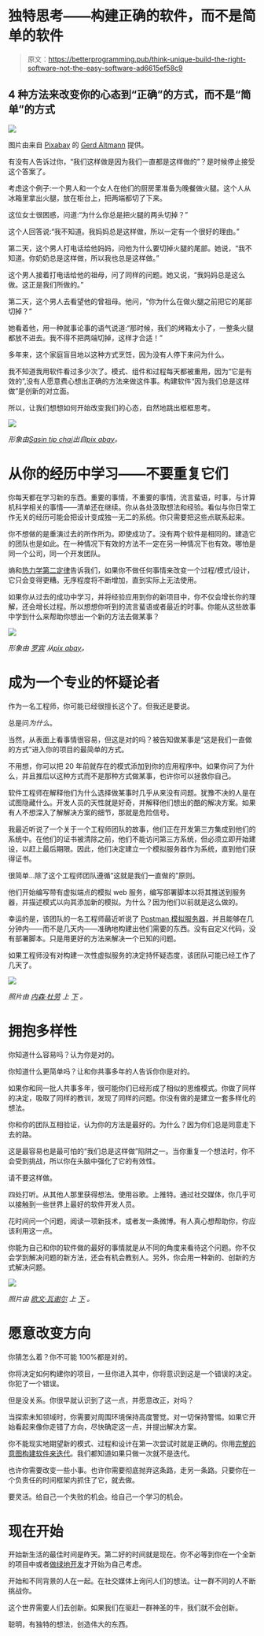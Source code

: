 # 独特思考——构建正确的软件，而不是简单的软件

> 原文：<https://betterprogramming.pub/think-unique-build-the-right-software-not-the-easy-software-ad6615ef58c9>

## 4 种方法来改变你的心态到“正确”的方式，而不是“简单”的方式

![](img/44beae3c2943405ec698ebe31389e306.png)

图片由来自 [Pixabay](https://pixabay.com/) 的 [Gerd Altmann](https://pixabay.com/users/geralt-9301/?utm_source=link-attribution&amp;utm_medium=referral&amp;utm_campaign=image&amp;utm_content=1594742) 提供。

有没有人告诉过你，“我们这样做是因为我们一直都是这样做的”？是时候停止接受这个答案了。

考虑这个例子:一个男人和一个女人在他们的厨房里准备为晚餐做火腿。这个人从冰箱里拿出火腿，放在柜台上，把两端都切了下来。

这位女士很困惑，问道:“为什么你总是把火腿的两头切掉？”

这个人回答说:“我不知道。我妈妈总是这样做，所以一定有一个很好的理由。”

第二天，这个男人打电话给他妈妈，问他为什么要切掉火腿的尾部。她说，“我不知道。你奶奶总是这样做，所以我也总是这样做。”

这个男人接着打电话给他的祖母，问了同样的问题。她又说，“我妈妈总是这么做。这正是我们所做的。”

第二天，这个男人去看望他的曾祖母。他问，“你为什么在做火腿之前把它的尾部切掉？”

她看着他，用一种就事论事的语气说道:“那时候，我们的烤箱太小了，一整条火腿都放不进去。我不得不把两端切掉，这样才合适！”

多年来，这个家庭盲目地以这种方式烹饪，因为没有人停下来问为什么。

我不知道我用软件看过多少次了。模式、组件和过程每天都被重用，因为“它是有效的”,没有人愿意费心想出正确的方法来做这件事。构建软件“因为我们总是这样做”是创新的对立面。

所以，让我们想想如何开始改变我们的心态，自然地跳出框框思考。

![](img/96c490c6c2aac6239d6f4d43ea0a8d85.png)

*形象由*[*Sasin tip chai*](https://pixabay.com/users/sasint-3639875/?utm_source=link-attribution&utm_medium=referral&utm_campaign=image&utm_content=1822474)*出自*[*pix abay*](https://pixabay.com/?utm_source=link-attribution&utm_medium=referral&utm_campaign=image&utm_content=1822474)*。*

# 从你的经历中学习——不要重复它们

你每天都在学习新的东西。重要的事情，不重要的事情，流言蜚语，时事，与计算机科学相关的事情——清单还在继续。你从各处汲取想法和经验。看似与你日常工作无关的经历可能会把设计变成独一无二的系统。你只需要把这些点联系起来。

你不想做的是重演过去的所作所为。即使成功了。没有两个软件是相同的。建造它的团队也是如此。在一种情况下有效的方法不一定在另一种情况下也有效。哪怕是同一个公司，同一个开发团队。

熵和[热力学第二定律](http://physics.bu.edu/~duffy/py105/Secondlaw.html)告诉我们，如果你不做任何事情来改变一个过程/模式/设计，它只会变得更糟。无序程度将不断增加，直到实际上无法使用。

如果你从过去的成功中学习，并将经验应用到你的新项目中，你不仅会增长你的理解，还会增长过程。所以想想你听到的流言蜚语或者最近的时事。你能从这些故事中学到什么来帮助你想出一个新的方法去做某事？

![](img/a07d255fa4ffd546a42bb1ba0156c10d.png)

*形象由* [*罗宾*](https://pixabay.com/users/RobinHiggins-1321953/?utm_source=link-attribution&utm_medium=referral&utm_campaign=image&utm_content=2385799) *从*[*pix abay*](https://pixabay.com/?utm_source=link-attribution&utm_medium=referral&utm_campaign=image&utm_content=2385799)*。*

# 成为一个专业的怀疑论者

作为一名工程师，你可能已经很擅长这个了。但我还是要说。

总是问*为什么*。

当然，从表面上看事情很容易，但这是对的吗？被告知做某事是“这是我们一直做的方式”进入你的项目的最简单的方式。

不用想，你可以把 20 年前就存在的模式添加到你的应用程序中。如果你问了为什么，并且推后以这种方式而不是那种方式做某事，也许你可以拯救你自己。

软件工程师在解释他们为什么选择做某事时几乎从来没有问题。犹豫不决的人是在试图隐藏什么。开发人员的天性就是好奇，并解释他们想出的酷的解决方案。如果有人不想深入了解解决方案的细节，那就是危险信号。

我最近听说了一个关于一个工程师团队的故事，他们正在开发第三方集成到他们的系统中。在他们的证书被清除之前，他们不能访问第三方系统，但必须立即开始建设，以赶上最后期限。因此，他们决定建立一个模拟服务器作为系统，直到他们获得证书。

很简单…除了这个工程师团队遵循“这就是我们一直做的”原则。

他们开始编写带有虚拟端点的模拟 web 服务，编写部署脚本以将其推送到服务器，并描述模式以向其添加新的模拟。为什么？因为他们以前就是这么做的。

幸运的是，该团队的一名工程师最近听说了 [Postman 模拟服务器](https://www.postman.com/features/mock-api/)，并且能够在几分钟内——而不是几天内——准确地构建出他们需要的东西。没有自定义代码，没有部署脚本。只是用更好的方法来解决一个已知的问题。

如果工程师没有对构建一次性虚拟服务的决定持怀疑态度，该团队可能已经工作了几天了。

![](img/5938fc5c554bbbfbc7ff6e563982096d.png)

*照片由* [*内森·杜劳*](https://unsplash.com/@nate_dumlao?utm_source=unsplash&utm_medium=referral&utm_content=creditCopyText) *上* [*下*](https://unsplash.com/s/photos/diversity?utm_source=unsplash&utm_medium=referral&utm_content=creditCopyText) *。*

# 拥抱多样性

你知道什么容易吗？认为你是对的。

你知道什么更简单吗？让和你共事多年的人告诉你你是对的。

如果你和同一批人共事多年，很可能你们已经形成了相似的思维模式。你做了同样的决定，吸取了同样的教训，发现了同样的问题。你没有做的是建立一套多样化的想法。

你和你的团队互相验证，认为你的方法是最好的。为什么？因为你们总是同意走下去的路。

这是最容易也是最可怕的“我们总是这样做”陷阱之一。当你重复一个想法时，你不会受到挑战，所以你在头脑中强化了它的有效性。

请不要这样做。

四处打听。从其他人那里获得想法。使用谷歌。上推特。通过社交媒体，你几乎可以接触到一些世界上最好的软件开发人员。

花时间问一个问题，阅读一项新技术，或者发一条微博。有人真心想帮助你，你应该利用这一点。

你能为自己和你的软件做的最好的事情就是从不同的角度来看待这个问题。你不仅会学到解决问题的新方法，还会有机会教别人。另外，你会用一种新的、创新的方式解决问题。

![](img/f03164a4c31f53d56dd3d91b64f03513.png)

*照片由* [*欧文·瓦谢尔*](https://unsplash.com/@orvphotos?utm_source=unsplash&utm_medium=referral&utm_content=creditCopyText) *上* [*下*](https://unsplash.com/s/photos/turn?utm_source=unsplash&utm_medium=referral&utm_content=creditCopyText) *。*

# 愿意改变方向

你猜怎么着？你不可能 100%都是对的。

你将决定如何构建你的项目，一旦你进入其中，你将意识到这是一个错误的决定。你犯了一个错误。

但是没关系。你很早就认识到了这一点，并愿意改正，对吗？

当探索未知领域时，你需要对周围环境保持高度警觉。对一切保持警惕。如果它开始看起来像你走错了方向，尽快确定这一点，并提出解决方案。

你不能现实地期望新的模式、过程和设计在第一次尝试时就是正确的。你用[完整的意图构建软件来迭代](https://www.readysetcloud.io/blog/allen.helton/itturat-ituratte-iterat-iterate-iterate-65199c4d5d53/)。我们都知道如果只做一次就不是迭代。

也许你需要改变一些小事。也许你需要彻底抛弃这条路，走另一条路。只要你在一个负责任的时间框架内抓住了它，就去做。

要灵活。给自己一个失败的机会。给自己一个学习的机会。

# 现在开始

开始新生活的最佳时间是昨天。第二好的时间就是现在。你不必等到你在一个全新的项目中或者[做绿地开发](https://medium.com/better-programming/the-greenfield-paradox-why-is-building-a-new-app-so-easy-and-also-so-hard-b3cc58552ab)才开始为自己考虑。

开始和不同背景的人在一起。在社交媒体上询问人们的想法。让一群不同的人不断挑战你。

这个世界需要人们去创新。如果我们在驱赶一群神圣的牛，我们就不会创新。

聪明，有独特的想法，创造伟大的东西。